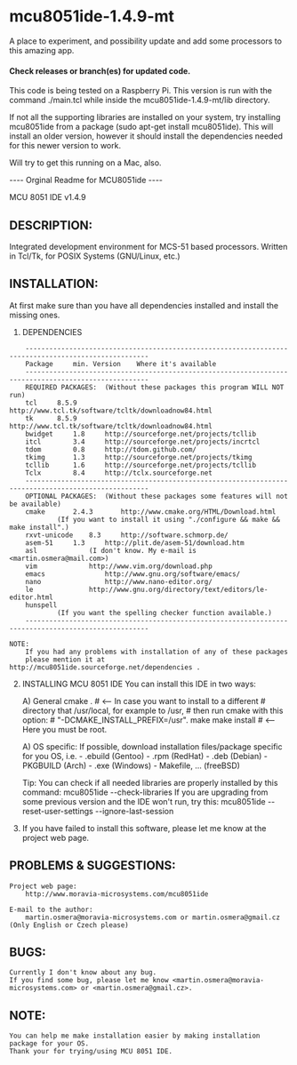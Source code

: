# mcu8051ide-1.4.9-mt

A place to experiment, and possibility update and add some processors to this amazing app.

#### Check releases or branch(es) for updated code.

This code is being tested on a Raspberry Pi. This version is run with the command ./main.tcl while inside the mcu8051ide-1.4.9-mt/lib directory.

If not all the supporting libraries are installed on your system, try installing mcu8051ide from a package (sudo apt-get install mcu8051ide). This will install an older version, however it should install the dependencies needed for this newer version to work.

Will try to get this running on a Mac, also.


---- Orginal Readme for MCU8051ide ----

MCU 8051 IDE v1.4.9

DESCRIPTION:
-------------

Integrated development environment for MCS-51 based processors.
Written in Tcl/Tk, for POSIX Systems (GNU/Linux, etc.)



INSTALLATION:
--------------

At first make sure than you have all dependencies installed and install the missing ones.

1) DEPENDENCIES
```
	-----------------------------------------------------------------------------------------------------
	Package		min. Version	Where it's available
	-----------------------------------------------------------------------------------------------------
	REQUIRED PACKAGES:	(Without these packages this program WILL NOT run)
	tcl		8.5.9		http://www.tcl.tk/software/tcltk/downloadnow84.html
	tk		8.5.9		http://www.tcl.tk/software/tcltk/downloadnow84.html
	bwidget		1.8		http://sourceforge.net/projects/tcllib
	itcl		3.4		http://sourceforge.net/projects/incrtcl
	tdom		0.8		http://tdom.github.com/
	tkimg		1.3		http://sourceforge.net/projects/tkimg
	tcllib		1.6		http://sourceforge.net/projects/tcllib
	Tclx		8.4		http://tclx.sourceforge.net
	-----------------------------------------------------------------------------------------------------
	OPTIONAL PACKAGES:	(Without these packages some features will not be available)
	cmake		2.4.3		http://www.cmake.org/HTML/Download.html
			(If you want to install it using "./configure && make && make install".)
	rxvt-unicode	8.3		http://software.schmorp.de/
	asem-51		1.3		http://plit.de/asem-51/download.htm
	asl				(I don't know. My e-mail is <martin.osmera@mail.com>)
	vim				http://www.vim.org/download.php
	emacs				http://www.gnu.org/software/emacs/
	nano				http://www.nano-editor.org/
	le				http://www.gnu.org/directory/text/editors/le-editor.html
	hunspell
			(If you want the spelling checker function available.)
	-----------------------------------------------------------------------------------------------------
```
	NOTE:
		If you had any problems with installation of any of these packages
		please mention it at http://mcu8051ide.sourceforge.net/dependencies .

2) INSTALLING MCU 8051 IDE
	You can install this IDE in two ways:

	A) General
		cmake .		# <-- In case you want to install to a different
				#     directory that /usr/local, for example to /usr,
				#     then run cmake with this option:
				#     "-DCMAKE_INSTALL_PREFIX=/usr".
		make
		make install	# <-- Here you must be root.

	A) OS specific:
		If possible, download installation files/package specific for you OS, i.e.
			- .ebuild (Gentoo)
			- .rpm (RedHat)
			- .deb (Debian)
			- PKGBUILD (Arch)
			- .exe (Windows)
			- Makefile, ... (freeBSD)

	Tip:
		You can check if all needed libraries are properly installed by this command:
		mcu8051ide --check-libraries
		If you are upgrading from some previous version and the IDE won't run, try this:
		mcu8051ide --reset-user-settings --ignore-last-session

3) If you have failed to install this software, please let me know at the project web page.


PROBLEMS & SUGGESTIONS:
-----------------------

	Project web page:
		http://www.moravia-microsystems.com/mcu8051ide

	E-mail to the author:
		martin.osmera@moravia-microsystems.com or martin.osmera@gmail.cz (Only English or Czech please)


BUGS:
------
	Currently I don't know about any bug.
	If you find some bug, please let me know <martin.osmera@moravia-microsystems.com> or <martin.osmera@gmail.cz>.

NOTE:
-----
	You can help me make installation easier by making installation package for your OS.
	Thank your for trying/using MCU 8051 IDE.
